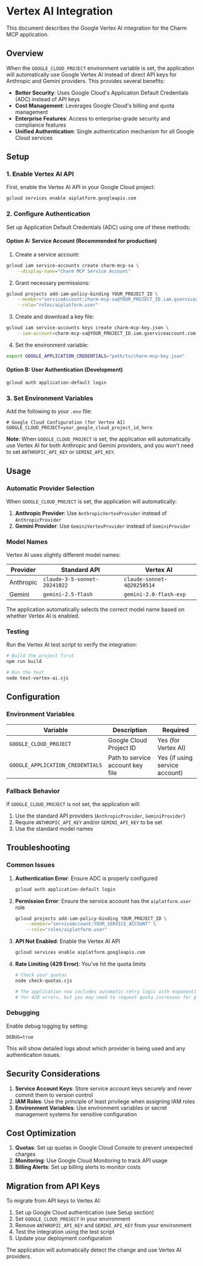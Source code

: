 # Vertex AI Integration

This document describes the Google Vertex AI integration for the Charm MCP application.

## Overview

When the `GOOGLE_CLOUD_PROJECT` environment variable is set, the application will automatically use Google Vertex AI instead of direct API keys for Anthropic and Gemini providers. This provides several benefits:

- **Better Security**: Uses Google Cloud's Application Default Credentials (ADC) instead of API keys
- **Cost Management**: Leverages Google Cloud's billing and quota management
- **Enterprise Features**: Access to enterprise-grade security and compliance features
- **Unified Authentication**: Single authentication mechanism for all Google Cloud services

## Setup

### 1. Enable Vertex AI API

First, enable the Vertex AI API in your Google Cloud project:

```bash
gcloud services enable aiplatform.googleapis.com
```

### 2. Configure Authentication

Set up Application Default Credentials (ADC) using one of these methods:

#### Option A: Service Account (Recommended for production)

1. Create a service account:
```bash
gcloud iam service-accounts create charm-mcp-sa \
    --display-name="Charm MCP Service Account"
```

2. Grant necessary permissions:
```bash
gcloud projects add-iam-policy-binding YOUR_PROJECT_ID \
    --member="serviceAccount:charm-mcp-sa@YOUR_PROJECT_ID.iam.gserviceaccount.com" \
    --role="roles/aiplatform.user"
```

3. Create and download a key file:
```bash
gcloud iam service-accounts keys create charm-mcp-key.json \
    --iam-account=charm-mcp-sa@YOUR_PROJECT_ID.iam.gserviceaccount.com
```

4. Set the environment variable:
```bash
export GOOGLE_APPLICATION_CREDENTIALS="path/to/charm-mcp-key.json"
```

#### Option B: User Authentication (Development)

```bash
gcloud auth application-default login
```

### 3. Set Environment Variables

Add the following to your `.env` file:

```env
# Google Cloud Configuration (for Vertex AI)
GOOGLE_CLOUD_PROJECT=your_google_cloud_project_id_here
```

**Note**: When `GOOGLE_CLOUD_PROJECT` is set, the application will automatically use Vertex AI for both Anthropic and Gemini providers, and you won't need to set `ANTHROPIC_API_KEY` or `GEMINI_API_KEY`.

## Usage

### Automatic Provider Selection

When `GOOGLE_CLOUD_PROJECT` is set, the application will automatically:

1. **Anthropic Provider**: Use `AnthropicVertexProvider` instead of `AnthropicProvider`
2. **Gemini Provider**: Use `GeminiVertexProvider` instead of `GeminiProvider`

### Model Names

Vertex AI uses slightly different model names:

| Provider | Standard API | Vertex AI |
|----------|-------------|-----------|
| Anthropic | `claude-3-5-sonnet-20241022` | `claude-sonnet-4@20250514` |
| Gemini | `gemini-2.5-flash` | `gemini-2.0-flash-exp` |

The application automatically selects the correct model name based on whether Vertex AI is enabled.

### Testing

Run the Vertex AI test script to verify the integration:

```bash
# Build the project first
npm run build

# Run the test
node test-vertex-ai.cjs
```

## Configuration

### Environment Variables

| Variable | Description | Required |
|----------|-------------|----------|
| `GOOGLE_CLOUD_PROJECT` | Google Cloud Project ID | Yes (for Vertex AI) |
| `GOOGLE_APPLICATION_CREDENTIALS` | Path to service account key file | Yes (if using service account) |

### Fallback Behavior

If `GOOGLE_CLOUD_PROJECT` is not set, the application will:

1. Use the standard API providers (`AnthropicProvider`, `GeminiProvider`)
2. Require `ANTHROPIC_API_KEY` and/or `GEMINI_API_KEY` to be set
3. Use the standard model names

## Troubleshooting

### Common Issues

1. **Authentication Error**: Ensure ADC is properly configured
   ```bash
   gcloud auth application-default login
   ```

2. **Permission Error**: Ensure the service account has the `aiplatform.user` role
   ```bash
   gcloud projects add-iam-policy-binding YOUR_PROJECT_ID \
       --member="serviceAccount:YOUR_SERVICE_ACCOUNT" \
       --role="roles/aiplatform.user"
   ```

3. **API Not Enabled**: Enable the Vertex AI API
   ```bash
   gcloud services enable aiplatform.googleapis.com
   ```

4. **Rate Limiting (429 Error)**: You've hit the quota limits
   ```bash
   # Check your quotas
   node check-quotas.cjs
   
   # The application now includes automatic retry logic with exponential backoff
   # for 429 errors, but you may need to request quota increases for production use
   ```

### Debugging

Enable debug logging by setting:

```env
DEBUG=true
```

This will show detailed logs about which provider is being used and any authentication issues.

## Security Considerations

1. **Service Account Keys**: Store service account keys securely and never commit them to version control
2. **IAM Roles**: Use the principle of least privilege when assigning IAM roles
3. **Environment Variables**: Use environment variables or secret management systems for sensitive configuration

## Cost Optimization

1. **Quotas**: Set up quotas in Google Cloud Console to prevent unexpected charges
2. **Monitoring**: Use Google Cloud Monitoring to track API usage
3. **Billing Alerts**: Set up billing alerts to monitor costs

## Migration from API Keys

To migrate from API keys to Vertex AI:

1. Set up Google Cloud authentication (see Setup section)
2. Set `GOOGLE_CLOUD_PROJECT` in your environment
3. Remove `ANTHROPIC_API_KEY` and `GEMINI_API_KEY` from your environment
4. Test the integration using the test script
5. Update your deployment configuration

The application will automatically detect the change and use Vertex AI providers. 